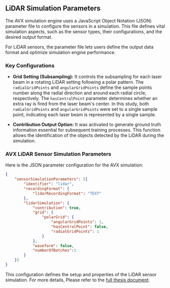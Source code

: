 ## LiDAR Simulation Parameters

The AVX simulation engine uses a JavaScript Object Notation (JSON) parameter file to configure the sensors in a simulation. This file defines vital simulation aspects, such as the sensor types, their configurations, and the desired output format.

For LiDAR sensors, the parameter file lets users define the output data format and optimize simulation engine performance.
### Key Configurations

- **Grid Setting (Subsampling):** It controls the subsampling for each laser beam in a rotating LiDAR setting following a polar pattern. The `radialGridPoints` and `angularGridPoints` define the sample points number along the radial direction and around each radial circle, respectively. The `hasCentralPoint` parameter determines whether an extra ray is fired from the laser beam's center. In this study, both `radialGridPoints` and `angularGridPoints` were set to a single sample point, indicating each laser beam is represented by a single sample.

- **Contribution Output Option:** It was activated to generate ground truth information essential for subsequent training processes. This function allows the identification of the objects detected by the LiDAR during the simulation. 

### AVX LiDAR Sensor Simulation Parameters

Here is the JSON parameter configuration for the AVX simulation:

```json
{
    "sensorSimulationParameters": [{
        "identifier": "lidar",
        "recordingFormat": {
            "lidarRecordingFormat": "TEXT"
        },
        "lidarSimulation": {
            "contribution": true,
            "grid": {
                "polarGrid": {
                    "angularGridPoints": 1,
                    "hasCentralPoint": false,
                    "radialGridPoints": 1
                }
            },
            "waveform": false,
            "numberOfBatches":1
        }
    }]
}
```

This configuration defines the setup and properties of the LiDAR sensor simulation. For more details, Please refer to the [full thesis document](./aydin_uzun_ms_thesis.pdf).